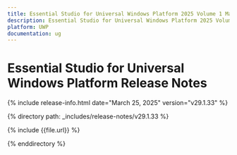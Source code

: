 ```yaml
---
title: Essential Studio for Universal Windows Platform 2025 Volume 1 Main Release Release Notes  
description: Essential Studio for Universal Windows Platform 2025 Volume 1 Main Release Release Notes  
platform: UWP
documentation: ug
---
```


# Essential Studio for Universal Windows Platform  Release Notes  

{% include release-info.html date="March 25, 2025"  version="v29.1.33" %} 

{% directory path: _includes/release-notes/v29.1.33 %}

{% include {{file.url}} %}

{% enddirectory %}